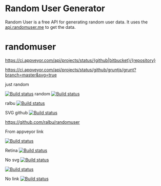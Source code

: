 # Random User Generator

Random User is a free API for generating random user data. It uses the [api.randomuser.me](http://api.randomuser.me) to get the data.

randomuser
==========
https://ci.appveyor.com/api/projects/status/{github|bitbucket}/{repository}

https://ci.appveyor.com/api/projects/status/github/gruntjs/grunt?branch=master&svg=true

just random


[![Build status](https://ci.appveyor.com/api/projects/status/3mmmskfrqt74aijh/branch/v2?svg=true)](https://ci.appveyor.com/project/SpecFlow/specflow/branch/v2)
random
[![Build status](https://ci.appveyor.com/api/projects/status/github/randomuser)](https://ci.appveyor.com/api/projects/status/github/randomuser)


ralbu
[![Build status](https://ci.appveyor.com/api/projects/status/github/ralbu/randomuser)](https://ci.appveyor.com/api/projects/status/github/ralbu/randomuser)

SVG github
[![Build status](https://ci.appveyor.com/api/projects/status/github/ralbu/randomuser?svg=true)](https://ci.appveyor.com/api/projects/status/github/ralbu/randomuser)


https://github.com/ralbu/randomuser

From appveyor link

[![Build status](https://ci.appveyor.com/api/projects/status/7j7n2g3rq61ycwc9?svg=true)](https://ci.appveyor.com/project/RuslanAlbu/randomuser)

Retina
[![Build status](https://ci.appveyor.com/api/projects/status/7j7n2g3rq61ycwc9?retina=true)](https://ci.appveyor.com/project/RuslanAlbu/randomuser)

No svg
[![Build status](https://ci.appveyor.com/api/projects/status/7j7n2g3rq61ycwc9)](https://ci.appveyor.com/project/RuslanAlbu/randomuser)


[![Build status](https://ci.appveyor.com/api/projects/status/7j7n2g3rq61ycwc9?svg=true)](https://ci.appveyor.com/project/RuslanAlbu/randomuser)


No link
[![Build status](https://ci.appveyor.com/api/projects/status/7j7n2g3rq61ycwc9?svg=true)]()
